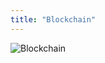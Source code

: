 ```yaml
---
title: "Blockchain"
---
```

![Blockchain](https://m.foolcdn.com/media/dubs/images/how-blockchain-works-infographic.width-880.png)